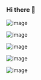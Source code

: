 ### Hi there 👋

<!--
**sashaphmn/sashaphmn** is a ✨ _special_ ✨ repository because its `README.md` (this file) appears on your GitHub profile.

Here are some ideas to get you started:

- 🔭 I’m currently working on ...
- 🌱 I’m currently learning ...
- 👯 I’m looking to collaborate on ...
- 🤔 I’m looking for help with ...
- 💬 Ask me about ...
- 📫 How to reach me: ...
- 😄 Pronouns: ...
- ⚡ Fun fact: ...
-->

![image](https://user-images.githubusercontent.com/122053040/211005310-c04c3ca6-b635-4d0e-bcc2-8b3a06abbc55.png)

![image](https://user-images.githubusercontent.com/122053040/211006120-519221a1-6fcc-47e7-8b57-1a19ddc6be26.png)

![image](https://user-images.githubusercontent.com/122053040/211311359-d99834b4-0862-4fbb-8536-e839bde46a66.png)

![image](https://user-images.githubusercontent.com/122053040/211827692-3db73e39-47ed-4aef-8783-4b2b55216f9b.png)

![image](https://user-images.githubusercontent.com/122053040/212448182-ba66e1b8-d510-4f5d-8434-278b3d7df0cd.png)




